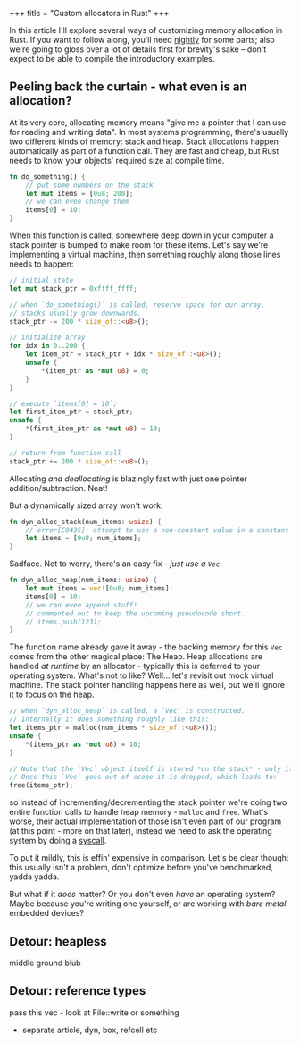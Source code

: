 +++
title = "Custom allocators in Rust"
+++

In this article I'll explore several ways of customizing memory allocation in Rust.
If you want to follow along, you'll need [nightly](https://rust-lang.github.io/rustup/concepts/channels.html#working-with-nightly-rust) for some parts; also we're going to gloss over a lot of details first for brevity's sake – don't expect to be able to compile the introductory examples.

## Peeling back the curtain - what even is an allocation?

At its very core, allocating memory means "give me a pointer that I can use for reading and writing data".
In most systems programming, there's usually two different kinds of memory: stack and heap.
Stack allocations happen automatically as part of a function call. They are fast and cheap, but Rust needs to know your objects' required size at compile time.

```rust
fn do_something() {
    // put some numbers on the stack
    let mut items = [0u8; 200];
    // we can even change them
    items[0] = 10;
}
```

When this function is called, somewhere deep down in your computer a stack pointer is bumped to make room for these items. Let's say we're implementing a virtual machine, then something roughly along those lines needs to happen:

```rust
// initial state
let mut stack_ptr = 0xffff_ffff;

// when `do_something()` is called, reserve space for our array. 
// stacks usually grow downwards.
stack_ptr -= 200 * size_of::<u8>();

// initialize array
for idx in 0..200 {
    let item_ptr = stack_ptr + idx * size_of::<u8>();
    unsafe {
        *(item_ptr as *mut u8) = 0;
    }
}

// execute `items[0] = 10`;
let first_item_ptr = stack_ptr;
unsafe {
    *(first_item_ptr as *mut u8) = 10;
}

// return from function call
stack_ptr += 200 * size_of::<u8>();
```

Allocating *and deallocating* is blazingly fast with just one pointer addition/subtraction. Neat! 

But a dynamically sized array won't work:

```rust
fn dyn_alloc_stack(num_items: usize) {
    // error[E0435]: attempt to use a non-constant value in a constant
    let items = [0u8; num_items];
}
```

Sadface. Not to worry, there's an easy fix - *just use a `Vec`*:

```rust
fn dyn_alloc_heap(num_items: usize) {
    let mut items = vec![0u8; num_items];
    items[0] = 10;
    // we can even append stuff!
    // commented out to keep the upcoming pseudocode short.
    // items.push(123);
}
```

The function name already gave it away - the backing memory for this `Vec` comes from the other magical place: The Heap. Heap allocations are handled *at runtime* by an allocator - typically this is deferred to your operating system. What's not to like? Well… let's revisit out mock virtual machine. 
The stack pointer handling happens here as well, but we'll ignore it to focus on the heap.

```rust
// when `dyn_alloc_heap` is called, a `Vec` is constructed. 
// Internally it does something roughly like this:
let items_ptr = malloc(num_items * size_of::<u8>());
unsafe {
    *(items_ptr as *mut u8) = 10;
}

// Note that the `Vec` object itself is stored *on the stack* - only its contents live on the heap.
// Once this `Vec` goes out of scope it is dropped, which leads to:
free(items_ptr);
```

so instead of incrementing/decrementing the stack pointer we're doing two entire function calls to handle heap memory - `malloc` and `free`. What's worse, their actual implementation of those isn't even part of our program (at this point - more on that later), instead we need to ask the operating system by doing a [syscall](https://en.wikipedia.org/wiki/System_call).

To put it mildly, this is effin' expensive in comparison. Let's be clear though: this usually isn't a problem, don't optimize before you've benchmarked, yadda yadda.

But what if it *does* matter? Or you don't even *have* an operating system? Maybe because you're writing one yourself, or are working with _bare metal_ embedded devices?

## Detour: heapless
middle ground blub

## Detour: reference types
pass this vec - look at File::write or something

- separate article, dyn, box, refcell etc